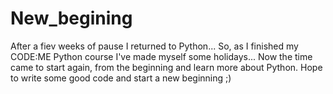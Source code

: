 # New_begining
After a fiev weeks of pause I returned to Python...
So, as I finished my CODE:ME Python course I've made myself some holidays... 
Now the time came to start again, from the beginning and learn more about Python.
Hope to write some good code and start a new beginning ;)
